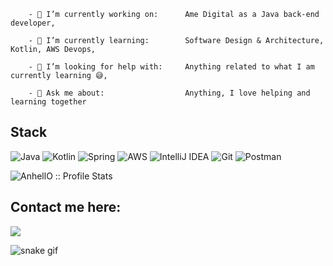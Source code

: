 


		- 🔭 I’m currently working on:      Ame Digital as a Java back-end developer,
    
		- 🌱 I’m currently learning:        Software Design & Architecture, Kotlin, AWS Devops,
    
		- 🤔 I’m looking for help with:     Anything related to what I am currently learning 😅,
    
		- 💬 Ask me about:                  Anything, I love helping and learning together

## Stack
![Java](https://img.shields.io/badge/java-%23ED8B00.svg?style=for-the-badge&logo=java&logoColor=white)
![Kotlin](https://img.shields.io/badge/kotlin-%230095D5.svg?style=for-the-badge&logo=kotlin&logoColor=white)
![Spring](https://img.shields.io/badge/spring-%236DB33F.svg?style=for-the-badge&logo=spring&logoColor=white)
![AWS](https://img.shields.io/badge/AWS-%23FF9900.svg?style=for-the-badge&logo=amazon-aws&logoColor=white)
![IntelliJ IDEA](https://img.shields.io/badge/IntelliJIDEA-000000.svg?style=for-the-badge&logo=intellij-idea&logoColor=white)
![Git](https://img.shields.io/badge/git-%23F05033.svg?style=for-the-badge&logo=git&logoColor=white)
![Postman](https://img.shields.io/badge/Postman-FF6C37?style=for-the-badge&logo=postman&logoColor=white)

<p align="left"><img src="https://github-readme-stats.vercel.app/api?username=guidorosario&show_icons=true&count_private=true&hide=contribs,issues&theme=chartreuse-dark" alt="AnhellO :: Profile Stats" /></p>

## Contact me here:
 <a href="https://www.linkedin.com/in/guilherme-almeida-b812b3141" target="_blank"><img src="https://img.shields.io/badge/-LinkedIn-%230077B5?style=for-the-badge&logo=linkedin&logoColor=white" target="_blank"></a> 

![snake gif](https://github.com/guidorosario/guidorosario/blob/output/github-contribution-grid-snake.svg)
